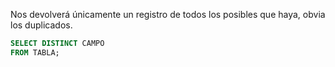 Nos devolverá únicamente un registro de todos los posibles que haya, obvia los duplicados.

```sql
SELECT DISTINCT CAMPO
FROM TABLA;
```
